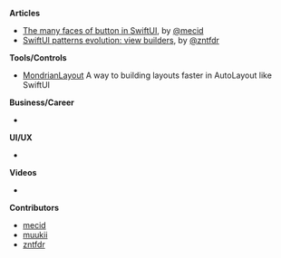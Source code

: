 
**Articles**

* [The many faces of button in SwiftUI](https://swiftwithmajid.com/2021/06/30/the-many-faces-of-button-in-swiftui/), by [@mecid](https://twitter.com/mecid)
* [SwiftUI patterns evolution: view builders](https://www.fivestars.blog/articles/swiftui-patterns-view-builders/), by [@zntfdr](https://twitter.com/zntfdr)

**Tools/Controls**

* [MondrianLayout](https://github.com/muukii/MondrianLayout) A way to building layouts faster in AutoLayout like SwiftUI

**Business/Career**

* 

**UI/UX**

* 

**Videos**

* 

**Contributors**

* [mecid](https://github.com/mecid)
* [muukii](https://github.com/muukii)
* [zntfdr](https://github.com/zntfdr)
